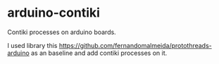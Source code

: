# arduino-contiki
Contiki processes on arduino boards.

I used library this https://github.com/fernandomalmeida/protothreads-arduino as an baseline and add contiki processes on it.
